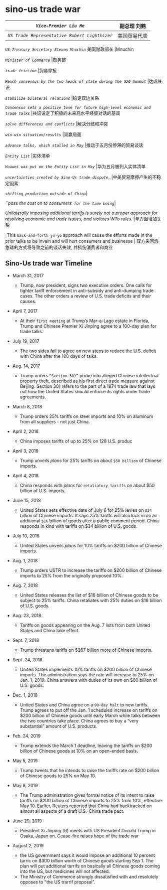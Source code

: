 # sino-us trade war

_`Vice-Premier Liu He`_ |副总理 刘鹤
:---:|:---:
_`US Trade Representative Robert Lighthizer`_ |美国贸易代表 

_`US Treasury Secretary Steven Mnuchin`_ 美国财政部长 |Mnuchin

_`Minister of Commerce`_ |商务部

_`trade friction`_ |贸易摩擦

_`Reach consensus by the two heads of state during the G20 Summit`_ |达成共识

_`stabilize bilateral relations`_ |稳定双边关系

_`Consensus sets a positive tone for future high-level economic and trade talks`_ |共识设定了积极的未来高水平经贸对话的基调

_`solve differences and conflicts`_ |解决分歧和冲突

_`win-win situation/results`_ |双赢局面

_`advance talks, which stalled in May`_ |推动于五月份停滞的贸易谈话

_`Entity List`_ |实体清单

_`Huawei was put on the Entity List in May`_ |华为五月被列入实体清单

_`uncertainties created by Sino-Us trade dispute`__ |中美贸易摩擦产生的不稳定因素

_`shifting production outside of China`_|

_``pass the cost on to consumers` for the time being`_|

_Unilaterally imposing additional tarrifs is surely not a proper approach for resolving economic and trade issues, and violates WTo rules._ |单方面增加关税

_This `back-and-forth yo-yo` approach will cause the efforts made in the prior talks to be invain and will hurt consumers and businesse | 双方来回悠悠球的方式将导致之前的谈话失效, 并损伤消费者和商业

## Sino-Us trade war Timeline 

- March 31, 2017
    - Trump, now president, signs two executive orders. One calls for tighter tariff enforcement in anti-subsidy and anti-dumping trade cases. The other orders a review of U.S. trade deficits and their causes.
- April 7, 2017 
    - At their `first meeting` at Trump’s Mar-a-Lago estate in Florida, Trump and Chinese Premier Xi Jinping agree to a 100-day plan for trade talks.
-  July 19, 2017
    - The two sides fail to agree on new steps to reduce the U.S. deficit with China after the 100 days of talks.
- Aug. 14, 2017
    - Trump orders `“Section 301”` probe into alleged Chinese intellectual property theft, described as his first direct trade measure against Beijing. Section 301 refers to the part of a 1974 trade law that lays out how the United States should enforce its rights under trade agreements.
- March 8, 2018
    - Trump orders 25% tariffs on steel imports and 10% on aluminum from all suppliers - not just China. 
- April 2, 2018
    - China imposes tariffs of up to 25% on 128 U.S. produc
- April 3, 2018
    - Trump unveils _plans_ for 25% tariffs on about `$50 billion` of Chinese imports.
- April 4, 2018
    - China responds with _plans_ for `retaliatory tariffs` on about $50 billion of U.S. imports.
- June 15, 2018
    - United States sets effective date of July 6 for 25% levies on `$34` billion of Chinese imports. It says 25% tariffs will also kick in on an additional `$16` billion of goods after a public comment period. China responds in kind with tariffs on $34 billion of U.S. goods.   
- July 10, 2018
    - United States unveils _plans_ for 10% tariffs on $200 billion of Chinese imports.
- Aug. 1, 2018
    - Trump orders USTR to increase the tariffs on $200 billion of Chinese imports to 25% from the originally proposed 10%.
- Aug. 7, 2018
    - United States releases the list of $16 billion of Chinese goods to be subject to 25% tariffs. China retaliates with 25% duties on $16 billion of U.S. goods.
- Aug. 23, 2018
    - Tariffs on goods appearing on the Aug. 7 lists from both United States and China take effect.
- Sept. 7, 2018
    - Trump threatens tariffs on $267 billion more of Chinese imports.

- Sept. 24, 2018
    - United States implements 10% tariffs on $200 billion of Chinese imports. The administration says the rate will increase to 25% on Jan. 1, 2019. China answers with duties of its own on $60 billion of U.S. goods.

- Dec. 1, 2018
    - United States and China agree on a `90-day halt` to new tariffs. Trump agrees to put off the Jan. 1 scheduled increase on tariffs on $200 billion of Chinese goods until early March while talks between the two countries take place. China agrees to buy a “very substantial” amount of U.S. products.

- Feb. 24, 2019
    - Trump extends the March 1 deadline, leaving the tariffs on $200 billion of Chinese goods at 10% on an open-ended basis.

- May 5, 2019
    - Trump tweets that he intends to raise the tariffs rate on $200 billion of Chinese goods to 25% on May 10.
- May 8, 2019
    - The Trump administration gives formal notice of its intent to raise tariffs on $200 billion of Chinese imports to 25% from 10%, effective May 10. Earlier, Reuters reported that China had backtracked on almost all aspects of a draft U.S.-China trade pact.

- June 29, 2019
    - President Xi Jinping (R) meets with US President Donald Trump in Osaka, Japan on. Cease-fire raises hope of the trade war
- August 2, 2019
    + the US government says it would impose an additional 10 percent tarric on $300 billion worth of Chinese goods starting Sep 1. The plan will put additional tarrifs on basically all Chinese goods coming into the US, but medicines will not affected.
    + The Ministry of Commerce strongly dissatisfied with and resolutely opposes to "the US trarrif proposal".